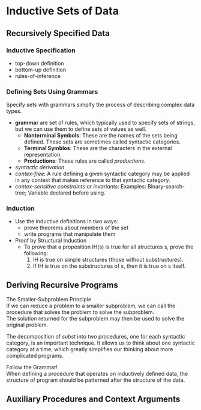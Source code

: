 # Inductive Sets of Data
## Recursively Specified Data
### Inductive Specification
* top-down definition
* bottom-up definition
* rules-of-inference
### Defining Sets Using Grammars
Specify sets with grammars simplfy the process of describing complex data types.  
* **grammar** are set of rules, which typically used to specify sets of strings, but we can use them to define sets of values as well.
    * **Nonterminal Symbols**: These are the names of the sets being defined. These sets are sometimes called syntactic categories.
    * **Terminal Symblos**: These are the characters in the external representation.
    * **Productions**: These rules are called *productions*.
* *syntactic derivation*
* *contex-free*: A rule defining a given syntactic category may be applied in any context that makes reference to that syntactic category.
* *contex-sensitive constraints* or *invariants*: Examples: Binary-search-tree; Variable declared before using.
### Induction
* Use the inductive definitions in two ways:
    * prove theorems about members of the set
    * write programs that manipulate them
* Proof by Structural Induction
    * To prove that a proposition IH(s) is true for all structures s, prove the following:
        1. IH is true on simple structures (those without substructures).
        2. If IH is true on the substructures of s, then it is true on s itself.
## Deriving Recursive Programs
The Smaller-Subproblem Principle  
If we can reduce a problem to a smaller subproblem, we can call the procedure
that solves the problem to solve the subproblem.  
The solution returned for the subproblem may then be used to solve the original problem.  

The decomposition of *subst* into two procedures, one for each syntactic category, is an important technique.
It allows us to think about one syntactic category at a time, which greatly simplifies our thinking about more complicated programs.  

Follow the Grammar!  
When defining a procedure that operates on inductively defined data, the structure of program should be patterned after the structure of the data.  

## Auxiliary Procedures and Context Arguments


